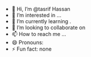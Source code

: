 - 👋 Hi, I’m @tasrif Hassan
- 👀 I’m interested in ...
- 🌱 I’m currently learning .
- 💞️ I’m looking to collaborate on 
- 📫 How to reach me ...
- 😄 Pronouns: 
- ⚡ Fun fact: none

<!---
tasrif999/tasrif999 is a ✨ special ✨ repository because its `README.md` (this file) appears on your GitHub profile.
You can click the Preview link to take a look at your changes.
--->
